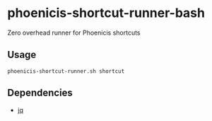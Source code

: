 # phoenicis-shortcut-runner-bash
Zero overhead runner for Phoenicis shortcuts

## Usage
```
phoenicis-shortcut-runner.sh shortcut
```

## Dependencies
- [jq](https://stedolan.github.io/jq/)
